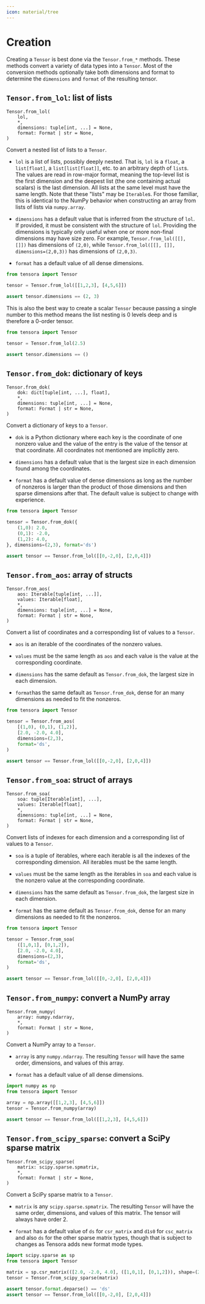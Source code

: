 ```yaml
---
icon: material/tree
---
```


# Creation

Creating a `Tensor` is best done via the `Tensor.from_*` methods. These methods convert a variety of data types into a `Tensor`. Most of the conversion methods optionally take both dimensions and format to determine the `dimensions` and `format` of the resulting tensor.

## `Tensor.from_lol`: list of lists

```
Tensor.from_lol(
    lol,
    *,
    dimensions: tuple[int, ...] = None,
    format: Format | str = None,
)
```

Convert a nested list of lists to a `Tensor`.

* `lol` is a list of lists, possibly deeply nested. That is, `lol` is a `float`, a `list[float]`, a `list[list[float]]`, etc. to an arbitrary depth of `list`s. The values are read in row-major format, meaning the top-level list is the first dimension and the deepest list (the one containing actual scalars) is the last dimension. All lists at the same level must have the same length. Note that these "lists" may be `Iterable`s. For those familiar, this is identical to the NumPy behavior when constructing an array from lists of lists via `numpy.array`.

* `dimensions` has a default value that is inferred from the structure of `lol`. If provided, it must be consistent with the structure of `lol`. Providing the dimensions is typically only useful when one or more non-final dimensions may have size zero. For example, `Tensor.from_lol([[], []])` has dimensions of `(2,0)`, while `Tensor.from_lol([[], []], dimensions=(2,0,3))` has dimensions of `(2,0,3)`.

* `format` has a default value of all dense dimensions.

```python
from tensora import Tensor

tensor = Tensor.from_lol([[1,2,3], [4,5,6]])

assert tensor.dimensions == (2, 3)
```

This is also the best way to create a scalar `Tensor` because passing a single number to this method means the list nesting is 0 levels deep and is therefore a 0-order tensor.

```python
from tensora import Tensor

tensor = Tensor.from_lol(2.5)

assert tensor.dimensions == ()
```

## `Tensor.from_dok`: dictionary of keys

```
Tensor.from_dok(
    dok: dict[tuple[int, ...], float],
    *,
    dimensions: tuple[int, ...] = None,
    format: Format | str = None,
)
```

Convert a dictionary of keys to a `Tensor`.

* `dok` is a Python dictionary where each key is the coordinate of one nonzero value and the value of the entry is the value of the tensor at that coordinate. All coordinates not mentioned are implicitly zero.

* `dimensions` has a default value that is the largest size in each dimension found among the coordinates.

* `format` has a default value of dense dimensions as long as the number of nonzeros is larger than the product of those dimensions and then sparse dimensions after that. The default value is subject to change with experience.

```python
from tensora import Tensor

tensor = Tensor.from_dok({
    (1,0): 2.0,
    (0,1): -2.0,
    (1,2): 4.0,
}, dimensions=(2,3), format='ds')

assert tensor == Tensor.from_lol([[0,-2,0], [2,0,4]])
```

## `Tensor.from_aos`: array of structs

```
Tensor.from_aos(
    aos: Iterable[tuple[int, ...]],
    values: Iterable[float],
    *,
    dimensions: tuple[int, ...] = None,
    format: Format | str = None,
)
```

Convert a list of coordinates and a corresponding list of values to a `Tensor`.

* `aos` is an iterable of the coordinates of the nonzero values.

* `values` must be the same length as `aos` and each value is the value at the corresponding coordinate.

* `dimensions` has the same default as `Tensor.from_dok`, the largest size in each dimension.

* `format`has the same default as `Tensor.from_dok`, dense for an many dimensions as needed to fit the nonzeros.

```python
from tensora import Tensor

tensor = Tensor.from_aos(
    [(1,0), (0,1), (1,2)],
    [2.0, -2.0, 4.0],
    dimensions=(2,3),
    format='ds',
)

assert tensor == Tensor.from_lol([[0,-2,0], [2,0,4]])
```

## `Tensor.from_soa`: struct of arrays

```
Tensor.from_soa(
    soa: tuple[Iterable[int], ...],
    values: Iterable[float],
    *,
    dimensions: tuple[int, ...] = None,
    format: Format | str = None,
)
```

Convert lists of indexes for each dimension and a corresponding list of values to a `Tensor`.

* `soa` is a tuple of iterables, where each iterable is all the indexes of the corresponding dimension. All iterables must be the same length.

* `values` must be the same length as the iterables in `soa` and each value is the nonzero value at the corresponding coordinate.

* `dimensions` has the same default as `Tensor.from_dok`, the largest size in each dimension.

* `format` has the same default as `Tensor.from_dok`, dense for an many dimensions as needed to fit the nonzeros.

```python
from tensora import Tensor

tensor = Tensor.from_soa(
    ([1,0,1], [0,1,2]),
    [2.0, -2.0, 4.0],
    dimensions=(2,3),
    format='ds',
)

assert tensor == Tensor.from_lol([[0,-2,0], [2,0,4]])
```

## `Tensor.from_numpy`: convert a NumPy array

```
Tensor.from_numpy(
    array: numpy.ndarray,
    *,
    format: Format | str = None,
)
```

Convert a NumPy array to a `Tensor`.

* `array` is any `numpy.ndarray`. The resulting `Tensor` will have the same order, dimensions, and values of this array.

* `format` has a default value of all dense dimensions.

```python
import numpy as np
from tensora import Tensor

array = np.array([[1,2,3], [4,5,6]])
tensor = Tensor.from_numpy(array)

assert tensor == Tensor.from_lol([[1,2,3], [4,5,6]])
```

## `Tensor.from_scipy_sparse`: convert a SciPy sparse matrix

```
Tensor.from_scipy_sparse(
    matrix: scipy.sparse.spmatrix,
    *,
    format: Format | str = None,
)
```

Convert a SciPy sparse matrix to a `Tensor`.

* `matrix` is any `scipy.sparse.spmatrix`. The resulting `Tensor` will have the same order, dimensions, and values of this matrix. The tensor will always have order 2.

* `format` has a default value of `ds` for `csr_matrix` and `d1s0` for `csc_matrix` and also `ds` for the other sparse matrix types, though that is subject to changes as Tensora adds new format mode types.

```python
import scipy.sparse as sp
from tensora import Tensor

matrix = sp.csr_matrix(([2.0, -2.0, 4.0], ([1,0,1], [0,1,2])), shape=(2,3))
tensor = Tensor.from_scipy_sparse(matrix)

assert tensor.format.deparse() == 'ds'
assert tensor == Tensor.from_lol([[0,-2,0], [2,0,4]])
```

